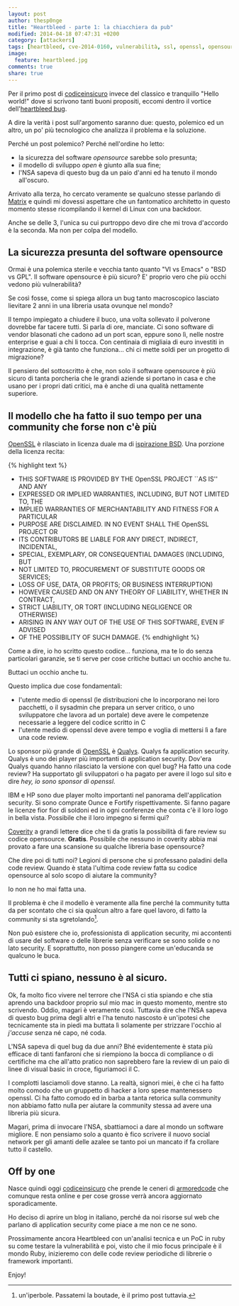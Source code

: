 ```yaml
---
layout: post
author: thesp0nge
title: "Heartbleed - parte 1: la chiacchiera da pub"
modified: 2014-04-18 07:47:31 +0200
category: [attackers]
tags: [heartbleed, cve-2014-0160, vulnerabilità, ssl, openssl, opensource, simple-life, chiacchiere-da-pub]
image:
  feature: heartbleed.jpg
comments: true
share: true
---
```


Per il primo post di [codiceinsicuro](http://codiceinsicuro.it) invece del
classico e tranquillo "Hello world!" dove si scrivono tanti buoni propositi,
eccomi dentro il vortice dell'[heartbleed bug](http://heartbleed.com/).

A dire la verità i post sull'argomento saranno due: questo, polemico ed un
altro, un po' più tecnologico che analizza il problema e la soluzione.

Perché un post polemico? Perché nell'ordine ho letto:

* la sicurezza del software _opensource_ sarebbe solo presunta;
* il modello di sviluppo _open_ è giunto alla sua fine;
* l'NSA sapeva di questo bug da un paio d'anni ed ha tenuto il mondo all'oscuro.

Arrivato alla terza, ho cercato veramente se qualcuno stesse parlando di
[Matrix](http://it.wikipedia.org/wiki/Matrix_(trilogia)) e quindi mi dovessi
aspettare che un fantomatico architetto in questo momento stesse ricompilando
il kernel di Linux con una backdoor.

Anche se delle 3, l'unica su cui purtroppo devo dire che mi trova d'accordo è
la seconda. Ma non per colpa del modello.

## La sicurezza presunta del software opensource

Ormai è una polemica sterile e vecchia tanto quanto "VI vs Emacs" o "BSD vs
GPL". Il software opensource è più sicuro? E' proprio vero che più occhi vedono
più vulnerabilità?

Se così fosse, come si spiega allora un bug tanto macroscopico lasciato
lievitare 2 anni in una libreria usata ovunque nel mondo?

Il tempo impiegato a chiudere il buco, una volta sollevato il polverone
dovrebbe far tacere tutti. Si parla di ore, manciate. Ci sono software di
vendor blasonati che cadono ad un port scan, eppure sono lì, nelle nostre
enterprise e guai a chi li tocca. Con centinaia di migliaia di euro investiti
in integrazione, è già tanto che funziona... chi ci mette soldi per un progetto
di migrazione?

Il pensiero del sottoscritto è che, non solo il software opensource è più
sicuro di tanta porcheria che le grandi aziende si portano in casa e che usano
per i propri dati critici, ma è anche di una qualità nettamente superiore.

## Il modello che ha fatto il suo tempo per una community che forse non c'è più

[OpenSSL](http://www.openssl.org) è rilasciato in licenza duale ma di
[ispirazione BSD](http://it.wikipedia.org/wiki/Licenze_BSD). Una porzione della
licenza recita:

{% highlight text %}
* THIS SOFTWARE IS PROVIDED BY THE OpenSSL PROJECT ``AS IS'' AND ANY
* EXPRESSED OR IMPLIED WARRANTIES, INCLUDING, BUT NOT LIMITED TO, THE
* IMPLIED WARRANTIES OF MERCHANTABILITY AND FITNESS FOR A PARTICULAR
* PURPOSE ARE DISCLAIMED.  IN NO EVENT SHALL THE OpenSSL PROJECT OR
* ITS CONTRIBUTORS BE LIABLE FOR ANY DIRECT, INDIRECT, INCIDENTAL,
* SPECIAL, EXEMPLARY, OR CONSEQUENTIAL DAMAGES (INCLUDING, BUT
* NOT LIMITED TO, PROCUREMENT OF SUBSTITUTE GOODS OR SERVICES;
* LOSS OF USE, DATA, OR PROFITS; OR BUSINESS INTERRUPTION)
* HOWEVER CAUSED AND ON ANY THEORY OF LIABILITY, WHETHER IN CONTRACT,
* STRICT LIABILITY, OR TORT (INCLUDING NEGLIGENCE OR OTHERWISE)
* ARISING IN ANY WAY OUT OF THE USE OF THIS SOFTWARE, EVEN IF ADVISED
* OF THE POSSIBILITY OF SUCH DAMAGE.
{% endhighlight %}

Come a dire, io ho scritto questo codice... funziona, ma te lo do senza
particolari garanzie, se ti serve per cose critiche buttaci un occhio anche tu.

Buttaci un occhio anche tu.

Questo implica due cose fondamentali:

* l'utente medio di openssl (le distribuzioni che lo incorporano nei loro
  pacchetti, o il sysadmin che prepara un server critico, o uno sviluppatore che
  lavora ad un portale) deve avere le competenze necessarie a leggere del codice
  scritto in C
* l'utente medio di openssl deve avere tempo e voglia di mettersi lì a fare una
  code review.

Lo sponsor più grande di
[OpenSSL](http://www.openssl.org/support/acknowledgments.html) è
[Qualys](http://www.qualys.com). Qualys fa application security. Qualys è uno
dei player più importanti di application security. Dov'era Qualys quando hanno
rilasciato la versione con quel bug? Ha fatto una code review? Ha supportato
gli sviluppatori o ha pagato per avere il logo sul sito e dire _hey, io sono
sponsor di openssl_.

IBM e HP sono due player molto importanti nel panorama dell'application
security. Si sono comprate Ounce e Fortify rispettivamente. Si fanno pagare le
licenze fior fior di soldoni ed in ogni conferenze che conta c'è il loro logo
in bella vista. Possibile che il loro impegno si fermi qui?

[Coverity](https://scan.coverity.com/) a grandi lettere dice che ti da gratis
la possibilità di fare review su codice opensource. **Gratis**. Possibile che
nessuno in coverity abbia mai provato a fare una scansione su qualche libreria
base opensource?

Che dire poi di tutti noi? Legioni di persone che si professano paladini della
code review. Quando è stata l'ultima code review fatta su codice opensource al
solo scopo di aiutare la community?

Io non ne ho mai fatta una.

Il problema è che il modello è veramente alla fine perché la community tutta da
per scontato che ci sia qualcun altro a fare quel lavoro, di fatto la community
si sta sgretolando[^1].

Non può esistere che io, professionista di application security, mi accontenti
di usare del software o delle librerie senza verificare se sono solide o no
lato security. E soprattutto, non posso piangere come un'educanda se qualcuno
le buca.

## Tutti ci spiano, nessuno è al sicuro.

Ok, fa molto fico vivere nel terrore che l'NSA ci stia spiando e che stia
aprendo una backdoor proprio sul mio mac in questo momento, mentre sto
scrivendo.
Oddio, magari è veramente così. Tuttavia dire che l'NSA sapeva di questo bug
prima degli altri e l'ha tenuto nascosto è un'ipotesi che tecnicamente sta in
piedi ma buttata lì solamente per strizzare l'occhio al _j'accuse_ senza né
capo, né coda.

L'NSA sapeva di quel bug da due anni? Bhé evidentemente è stata più efficace di
tanti fanfaroni che si riempiono la bocca di compliance o di certifiche ma che
all'atto pratico non saprebbero fare la review di un paio di linee di visual
basic in croce, figuriamoci il C.

I complotti lasciamoli dove stanno. La realtà, signori miei, è che ci ha fatto
molto comodo che un gruppetto di hacker a loro spese mantenessero openssl. Ci
ha fatto comodo ed in barba a tanta retorica sulla community non abbiamo fatto
nulla per aiutare la community stessa ad avere una libreria più sicura.

Magari, prima di invocare l'NSA, sbattiamoci a dare al mondo un software
migliore. E non pensiamo solo a quanto è fico scrivere il nuovo social network
per gli amanti delle azalee se tanto poi un mancato if fa crollare tutto il
castello.

## Off by one

Nasce quindi oggi [codiceinsicuro](http://codiceinsicuro.it) che prende le
ceneri di [armoredcode](http://armoredcode.com) che comunque resta online e per
cose grosse verrà ancora aggiornato sporadicamente.

Ho deciso di aprire un blog in italiano, perché da noi risorse sul web che
parlano di application security come piace a me non ce ne sono.

Prossimamente ancora Heartbleed con un'analisi tecnica e un PoC in ruby su come
testare la vulnerabilità e poi, visto che il mio focus principale è il mondo
Ruby, inizieremo con delle code review periodiche di librerie o framework
importanti.

Enjoy!

[^1]: un'iperbole. Passatemi la boutade, è il primo post tuttavia.
